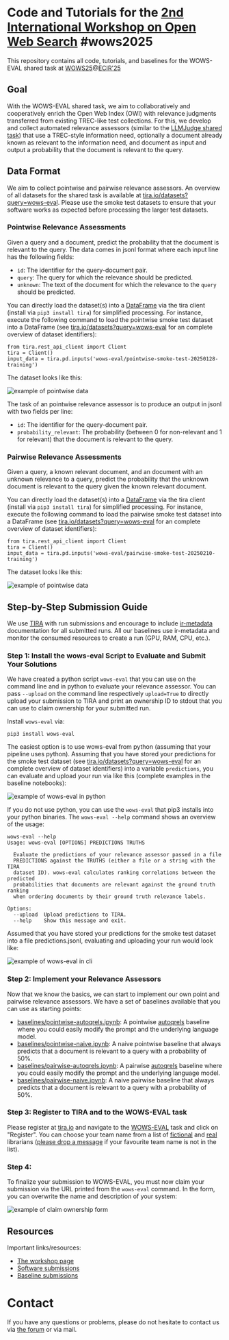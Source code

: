 # Code and Tutorials for the [2nd International Workshop on Open Web Search](https://opensearchfoundation.org/en/events-osf/wows2025) #wows2025

This repository contains all code, tutorials, and baselines for the WOWS-EVAL shared task at [WOWS25](https://opensearchfoundation.org/en/events-osf/wows2025/)@[ECIR'25](https://ecir2025.eu/)

## Goal

With the WOWS-EVAL shared task, we aim to collaboratively and cooperatively enrich the Open Web Index (OWI) with relevance judgments transferred from existing TREC-like test collections. For this, we develop and collect automated relevance assessors (similar to the [LLMJudge shared task](https://github.com/llm4eval/LLMJudge)) that use a TREC-style information need, optionally a document already known as relevant to the information need, and document as input and output a probability that the document is relevant to the query.

## Data Format

We aim to collect pointwise and pairwise relevance assessors. An overview of all datasets for the shared task is available at [tira.io/datasets?query=wows-eval](https://archive.tira.io/datasets?query=wows-eval). Please use the smoke test datasets to ensure that your software works as expected before processing the larger test datasets.

### Pointwise Relevance Assessments

Given a query and a document, predict the probability that the document is relevant to the query. The data comes in jsonl format where each input line has the following fields:

- `id`: The identifier for the query-document pair.
- `query`: The query for which the relevance should be predicted.
- `unknown`: The text of the document for which the relevance to the `query` should be predicted.

You can directly load the dataset(s) into a [DataFrame](https://pandas.pydata.org/docs/reference/api/pandas.DataFrame.html) via the tira client (install via `pip3 install tira`) for simplified processing. For instance, execute the following command to load the pointwise smoke test dataset into a DataFrame (see [tira.io/datasets?query=wows-eval](https://archive.tira.io/datasets?query=wows-eval) for an complete overview of dataset identifiers):

```
from tira.rest_api_client import Client
tira = Client()
input_data = tira.pd.inputs('wows-eval/pointwise-smoke-test-20250128-training')
```

The dataset looks like this:

![example of pointwise data](figures/pointwise-data-example.png)

The task of an pointwise relevance assessor is to produce an output in jsonl with two fields per line:
- `id`: The identifier for the query-document pair.
- `probability_relevant`: The probability (between 0 for non-relevant and 1 for relevant) that the document is relevant to the query.

### Pairwise Relevance Assessments

Given a query, a known relevant document, and an document with an unknown relevance to a query, predict the probability that the unknown document is relevant to the query given the known relevant document.

You can directly load the dataset(s) into a [DataFrame](https://pandas.pydata.org/docs/reference/api/pandas.DataFrame.html) via the tira client (install via `pip3 install tira`) for simplified processing. For instance, execute the following command to load the pairwise smoke test dataset into a DataFrame (see [tira.io/datasets?query=wows-eval](https://archive.tira.io/datasets?query=wows-eval) for an complete overview of dataset identifiers):

```
from tira.rest_api_client import Client
tira = Client()
input_data = tira.pd.inputs('wows-eval/pairwise-smoke-test-20250210-training')
```

The dataset looks like this:

![example of pointwise data](figures/pairwise-data-example.png)


## Step-by-Step Submission Guide

We use [TIRA](https://www.tira.io) with run submissions and encourage to include [ir-metadata](https://www.ir-metadata.org/) documentation for all submitted runs. All our baselines use ir-metadata and monitor the consumed resources to create a run (GPU, RAM, CPU, etc.).

### Step 1: Install the wows-eval Script to Evaluate and Submit Your Solutions

We have created a python script `wows-eval` that you can use on the command line and in python to evaluate your relevance assessor. You can pass `--upload` on the command line respectively `upload=True` to directly upload your submission to TIRA and print an ownership ID to stdout that you can use to claim ownership for your submitted run.

Install `wows-eval` via:

```
pip3 install wows-eval
```

The easiest option is to use wows-eval from python (assuming that your pipeline uses python). Assuming that you have stored your predictions for the smoke test dataset (see [tira.io/datasets?query=wows-eval](https://archive.tira.io/datasets?query=wows-eval) for an complete overview of dataset identifiers) into a variable `predictions`, you can evaluate and upload your run via like this (complete examples in the baseline notebooks):

![example of wows-eval in python](figures/wows-eval-python.png)

If you do not use python, you can use the `wows-eval` that pip3 installs into your python binaries. The `wows-eval --help` command shows an overview of the usage:

```
wows-eval --help
Usage: wows-eval [OPTIONS] PREDICTIONS TRUTHS

  Evaluate the predictions of your relevance assessor passed in a file
  PREDICTIONS against the TRUTHS (either a file or a string with the TIRA
  dataset ID). wows-eval calculates ranking correlations between the predicted
  probabilities that documents are relevant against the ground truth ranking
  when ordering documents by their ground truth relevance labels.

Options:
  --upload  Upload predictions to TIRA.
  --help    Show this message and exit.
```

Assumed that you have stored your predictions for the smoke test dataset into a file predictions.jsonl, evaluating and uploading your run would look like:

![example of wows-eval in cli](figures/wows-eval-cli.png)

### Step 2: Implement your Relevance Assessors

Now that we know the basics, we can start to implement our own point and pairwise relevance assessors. We have a set of baselines available that you can use as starting points:

- [baselines/pointwise-autoqrels.ipynb](baselines/pointwise-autoqrels.ipynb): A pointwise [autoqrels](https://github.com/seanmacavaney/autoqrels) baseline where you could easily modify the prompt and the underlying language model.
- [baselines/pointwise-naive.ipynb](baselines/pointwise-naive.ipynb): A naive pointwise baseline that always predicts that a document is relevant to a query with a probability of 50%.
- [baselines/pairwise-autoqrels.ipynb](baselines/pairwise-autoqrels.ipynb): A pairwise [autoqrels](https://github.com/seanmacavaney/autoqrels) baseline where you could easily modify the prompt and the underlying language model.
- [baselines/pairwise-naive.ipynb](baselines/pairwise-naive.ipynb): A naive pairwise baseline that always predicts that a document is relevant to a query with a probability of 50%.


### Step 3: Register to TIRA and to the WOWS-EVAL task

Please register at [tira.io](https://www.tira.io) and navigate to the [WOWS-EVAL](https://www.tira.io/task-overview/wows-eval/) task and click on "Register". You can choose your team name from a list of [fictional](https://en.wikipedia.org/wiki/Category:Fictional_librarians) and [real](https://en.wikipedia.org/wiki/List_of_librarians) librarians ([please drop a message](#contact) if your favourite team name is not in the list).

### Step 4: 

To finalize your submission to WOWS-EVAL, you must now claim your submission via the URL printed from the `wows-eval` command. In the form, you can overwrite the name and description of your system:

![example of claim ownership form](figures/claim-run-in-tira.png)

## Resources

Important links/resources:
- [The workshop page](https://opensearchfoundation.org/en/events-osf/wows2025)
- [Software submissions](https://www.tira.io/task-overview/workshop-on-open-web-search/)
- [Baseline submissions](https://github.com/OpenWebSearch/wows-code/tree/main/ecir25/baselines)

# Contact

If you have any questions or problems, please do not hesitate to contact us via [the forum](https://www.tira.io/t/the-forum-for-the-2nd-international-workshop-on-open-web-search-wows2025) or via mail.

